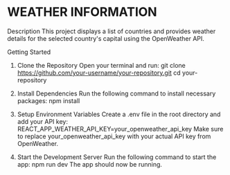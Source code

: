 # WEATHER INFORMATION
Description
This project displays a list of countries and provides weather details for the selected country's capital using the OpenWeather API.

Getting Started
1. Clone the Repository
Open your terminal and run:
git clone https://github.com/your-username/your-repository.git
cd your-repository

2. Install Dependencies
Run the following command to install necessary packages:
npm install

3. Setup Environment Variables
Create a .env file in the root directory and add your API key:
REACT_APP_WEATHER_API_KEY=your_openweather_api_key
Make sure to replace your_openweather_api_key with your actual API key from OpenWeather.

4. Start the Development Server
Run the following command to start the app:
npm run dev
The app should now be running.
